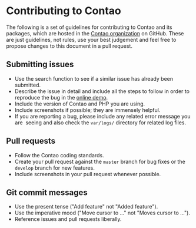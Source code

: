 # Contributing to Contao

The following is a set of guidelines for contributing to Contao and its
packages, which are hosted in the [Contao organization][1] on GitHub. These
are just guidelines, not rules, use your best judgement and feel free to
propose changes to this document in a pull request.

## Submitting issues

* Use the search function to see if a similar issue has already been submitted.
* Describe the issue in detail and include all the steps to follow in order to
  reproduce the bug in the [online demo][2].
* Include the version of Contao and PHP you are using.
* Include screenshots if possible; they are immensely helpful.
* If you are reporting a bug, please include any related error message you are
  seeing and also check the `var/logs/` directory for related log files.

## Pull requests

* Follow the Contao coding standards.
* Create your pull request against the `master` branch for bug fixes or the
  `develop` branch for new features.
* Include screenshots in your pull request whenever possible.

## Git commit messages

* Use the present tense ("Add feature" not "Added feature").
* Use the imperative mood ("Move cursor to …" not "Moves cursor to …").
* Reference issues and pull requests liberally.

[1]: https://github.com/contao
[2]: https://demo.contao.org
